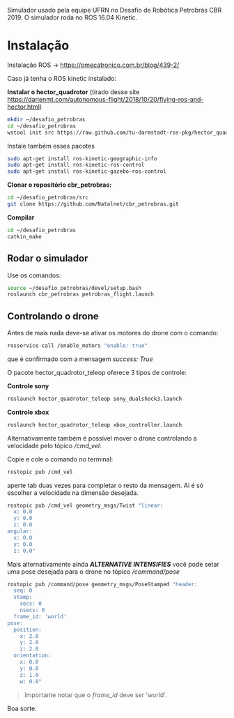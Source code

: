 Simulador usado pela equipe UFRN no Desafio de Robótica Petrobrás CBR 2019. O simulador roda no ROS 16.04 Kinetic.

# Instalação

Instalação ROS -> https://omecatronico.com.br/blog/439-2/

Caso já tenha o ROS kinetic instalado:

**Instalar o hector_quadrotor** (tirado desse site https://darienmt.com/autonomous-flight/2018/10/20/flying-ros-and-hector.html)

```bash
mkdir ~/desafio_petrobras
cd ~/desafio_petrobras
wstool init src https://raw.github.com/tu-darmstadt-ros-pkg/hector_quadrotor/kinetic-devel/tutorials.rosinstall
```

Instale também esses pacotes


```bash
sudo apt-get install ros-kinetic-geographic-info
sudo apt-get install ros-kinetic-ros-control
sudo apt-get install ros-kinetic-gazebo-ros-control
```

**Clonar o repositório cbr_petrobras:**

```bash
cd ~/desafio_petrobras/src
git clone https://github.com/Natalnet/cbr_petrobras.git
```

**Compilar**

```bash
cd ~/desafio_petrobras
catkin_make
```

## Rodar o simulador

Use os comandos:

```bash
source ~/desafio_petrobras/devel/setup.bash
roslaunch cbr_petrobras petrobras_flight.launch
```

## Controlando o drone

Antes de mais nada deve-se ativar os motores do drone com o comando:

```bash
rosservice call /enable_motors "enable: true"
```

que é confirmado com a mensagem *success: True*

O pacote hector_quadrotor_teleop oferece 3 tipos de controle:

**Controle sony**

```bash
roslaunch hector_quadrotor_teleop sony_dualshock3.launch
```

**Controle xbox**

```bash
roslaunch hector_quadrotor_teleop xbox_controller.launch
```

Alternativamente também é possível mover o drone controlando a velocidade pelo tópico */cmd_vel*:

Copie e cole o comando no terminal:
```bash
rostopic pub /cmd_vel 
```
aperte tab duas vezes para completar o resto da mensagem. Ai é só escolher a velocidade na dimensão desejada.

```bash
rostopic pub /cmd_vel geometry_msgs/Twist "linear:
  x: 0.0
  y: 0.0
  z: 0.0
angular:
  x: 0.0
  y: 0.0
  z: 0.0" 
```

Mais alternativamente ainda ***ALTERNATIVE INTENSIFIES***  você pode setar uma pose desejada para o drone no tópico */command/pose*

```bash
rostopic pub /command/pose geometry_msgs/PoseStamped "header: 
  seq: 0
  stamp:
    secs: 0
    nsecs: 0
  frame_id: 'world'
pose:
  position:
    x: 2.0
    y: 2.0
    z: 2.0
  orientation:
    x: 0.0
    y: 0.0
    z: 1.0
    w: 0.0" 
```

> Importante notar que o *frame_id* deve ser 'world'.

Boa sorte.
